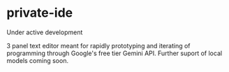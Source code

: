 # private-ide

Under active development

3 panel text editor meant for rapidly prototyping and iterating of programming through Google's free tier Gemini API. Further suport of local models coming soon.
